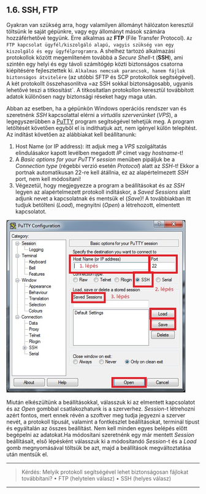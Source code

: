 ## 1.6. SSH, FTP

Gyakran van szükség arra, hogy valamilyen állományt hálózaton keresztül töltsünk le saját gépünkre, vagy egy állományt mások számára hozzáférhetővé tegyünk. Erre alkalmas az **FTP** (File Transfer Protocol). `Az FTP kapcsolat ügyfél/kiszolgáló alapú, vagyis szükség van egy kiszolgáló és egy ügyfélprogramra`. A shelhez tartozó alkalmazási protokollok között megemlíteném továbbá a _Secure Shell_-t (**SSH**), ami szintén egy helyi és egy távoli számítógép közti biztonságos csatorna kiépítésére fejlesztettek ki. `Alkalmas nemcsak parancsok, hanem fájlok biztonságos átvitelére` (az utóbbi SFTP és SCP protokollok segítségével). A két protokollt összehasonlítva =az SSH sokkal biztonságosabb, ugyanis lehetővé teszi a titkosítást`. A titkosítatlan protokollon keresztül továbbított adatok különösen nagy biztonsági réseket hagy maga után.

Abban az esetben, ha a gépünkön Windows operációs rendszer van és szeretnénk _SSH_ kapcsolattal elérni a _virtuális szerverünket_ (_VPS_), a legegyszerűbben a [PuTTY](https://www.chiark.greenend.org.uk/~sgtatham/putty/latest.html)  program segítségével tehetjük meg. A program letöltését követően egyből el is indíthatjuk azt, nem igényel külön telepítést. Az indítást követően az alábbiakat kell beállítanunk:
1. Host Name (or IP address): itt adjuk meg a _VPS_ szolgáltatás elindulásakor kapott levélben megadott _IP_ címet vagy _hostname_-t!
2. A _Basic options for your PuTTY session_ menüben pipáljuk be a _Connection type_ (régebbi verzió esetén _Protocol_) alatt az _SSH_-t! Ekkor a portnak automatikusan 22-re kell átállnia, ez az alapértelmezett _SSH_ port, nem kell módosítani!
3. Végezetül, hogy megjegyezze a program a beállításokat és az _SSH_ legyen az alapértelmezett protokoll indításkor, a _Saved Sessions_ alatt adjunk nevet a kapcsolatnak és mentsük el (_Save_)! A továbbiakban itt tudjuk betölteni (_Load_), megnyitni (_Open_) a létrehozott, elmentett kapcsolatot.

![SSH](https://github.com/tananyag/Szoftverfejlesztes-jegyzet/blob/master/1.%20Informatikai%20alapismeretek/1.6/SSH.jpg?raw=true)

Miután elkészültünk a beállításokkal, válasszuk ki az elmentett kapcsolatot és az _Open_ gombbal csatlakozhatunk is a szerverhez. _Session_-t létrehozni azért fontos, mert ennek révén a szoftver meg tudja jegyezni a szerver nevét, a protokoll típusát, valamint a fontkészlet beállításokat, terminál típust és egyáltalán az összes beállítást. Nem kell minden egyes belépés előtt begépelni az adatokat.Ha módosítani szeretnénk egy már mentett _Session_ beállításait, első lépésként válasszuk ki a módosítandó _Session_-t és a _Load_ gomb megnyomásával töltsük be azt, majd a beállítások megváltoztatása után mentsük el. 

----
> Kérdés: Melyik protokoll segítségével lehet biztonságosan fájlokat továbbítani?
> •	FTP (helytelen válasz)
> •	SSH (helyes válasz)
----
